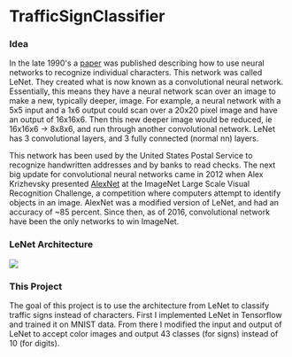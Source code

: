 # TrafficSignClassifier


### Idea
In the late 1990's a [paper](http://yann.lecun.com/exdb/publis/pdf/lecun-01a.pdf) was published describing how to use neural networks to recognize individual characters. This network was called LeNet. They created what is now known as a convolutional neural network. Essentially, this means they have a neural network scan over an image to make a new, typically deeper, image. For example, a neural network with a 5x5 input and a 1x6 output could scan over a 20x20 pixel image and have an output of 16x16x6. Then this new deeper image would be reduced, ie 16x16x6 -> 8x8x6, and run through another convolutional network. LeNet has 3 convolutional layers, and 3 fully connected (normal nn) layers. 

This network has been used by the United States Postal Service to recognize handwritten addresses and by banks to read checks. The next big update for convolutional neural networks came in 2012 when Alex Krizhevsky presented [AlexNet](https://www.nvidia.cn/content/tesla/pdf/machine-learning/imagenet-classification-with-deep-convolutional-nn.pdf) at the ImageNet Large Scale Visual Recognition Challenge, a competition where computers attempt to identify objects in an image. AlexNet was a modified version of LeNet, and had an accuracy of ~85 percent. Since then, as of 2016, convolutional network have been the only networks to win ImageNet.

### LeNet Architecture
<img src = "letnet.png">

### This Project

The goal of this project is to use the architecture from LeNet to classify traffic signs instead of characters. First I implemented LeNet in Tensorflow and trained it on MNIST data. From there I modified the input and output of LeNet to accept color images and output 43 classes (for signs) instead of 10 (for digits).